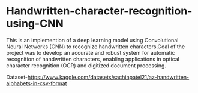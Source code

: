 # Handwritten-character-recognition-using-CNN

This is an implemention of a deep learning model using Convolutional Neural Networks (CNN) to recognize handwritten 
characters.Goal of the project was to develop an accurate and robust system for automatic recognition of handwritten 
characters, enabling applications in optical character recognition (OCR) and digitized document processing.

Dataset-https://www.kaggle.com/datasets/sachinpatel21/az-handwritten-alphabets-in-csv-format
